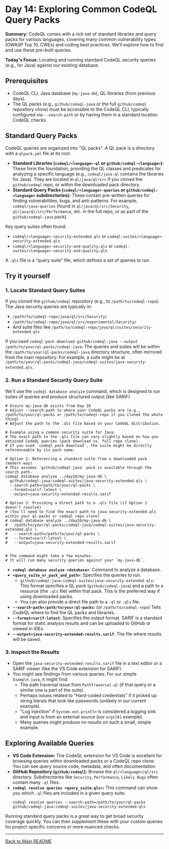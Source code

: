 # Day 14: Exploring Common CodeQL Query Packs

**Summary:** CodeQL comes with a rich set of standard libraries and query packs for various languages, covering many common vulnerability types (OWASP Top 10, CWEs) and coding best practices. We'll explore how to find and use these pre-built queries.

**Today's Focus:** Locating and running standard CodeQL security queries (e.g., for Java) against our existing database.

## Prerequisites

*   CodeQL CLI, Java database (`my-java-db`), QL libraries (from previous days).
*   The QL packs (e.g., `github/codeql-java` or the full `github/codeql` repository clone) must be accessible to the CodeQL CLI, typically configured via `--search-path` or by having them in a standard location CodeQL checks.

## Standard Query Packs

CodeQL queries are organized into "QL packs". A QL pack is a directory with a `qlpack.yml` file at its root.
*   **Standard Libraries (`codeql/<language>-ql` or `github/codeql-<language>`):** These form the foundation, providing the QL classes and predicates for analyzing a specific language (e.g., `codeql/java-ql` contains the libraries for Java). They are located in `ql/java/ql/src` if you cloned the `github/codeql` repo, or within the downloaded pack directory.
*   **Standard Query Packs (`codeql/<language>-queries` or `github/codeql-<language>` subdirectories):** These contain pre-written queries for finding vulnerabilities, bugs, and anti-patterns. For example, `codeql/java-queries` (found in `ql/java/ql/src/Security`, `ql/java/ql/src/Performance`, etc. in the full repo, or as part of the `github/codeql-java` pack).

Key query suites often found:
*   `codeql/<language>-security-extended.qls` or `codeql-suites/<language>-security-extended.qls`
*   `codeql/<language>-security-and-quality.qls` or `codeql-suites/<language>-security-and-quality.qls`

A `.qls` file is a "query suite" file, which defines a set of queries to run.

## Try it yourself

### 1. Locate Standard Query Suites

If you cloned the `github/codeql` repository (e.g., to `/path/to/codeql-repo`):
The Java security queries are typically in:
*   `/path/to/codeql-repo/java/ql/src/Security/`
*   `/path/to/codeql-repo/java/ql/src/experimental/Security/`
*   And suite files like `/path/to/codeql-repo/java/ql/suites/security-extended.qls`

If you used `codeql pack download github/codeql-java --output /path/to/your/ql-packs/codeql-java`:
The queries and suites will be within the `/path/to/your/ql-packs/codeql-java` directory structure, often mirrored from the main repository. For example, a suite might be at `/path/to/your/ql-packs/codeql-java/codeql-suites/java-security-extended.qls`.

### 2. Run a Standard Security Query Suite

We'll use the `codeql database analyze` command, which is designed to run suites of queries and produce structured output (like SARIF).

```shell
# Ensure my-java-db exists from Day 10
# Adjust --search-path to where your CodeQL packs are (e.g., /path/to/your/ql-packs or /path/to/codeql-repo if you cloned the whole thing)
# Adjust the path to the .qls file based on your CodeQL distribution.

# Example using a common security suite for Java:
# The exact path to the .qls file can vary slightly based on how you obtained CodeQL queries (pack download vs. full repo clone).
# If you used `codeql pack download`, the suite might be directly referenceable by its pack name.

# Option 1: Referencing a standard suite from a downloaded pack (modern way)
# This assumes `github/codeql-java` pack is available through the search path.
codeql database analyze ../day10/my-java-db \
  github/codeql-java:codeql-suites/java-security-extended.qls \
  --search-path=/path/to/your/ql-packs \
  --format=sarif-latest \
  --output=java-security-extended-results.sarif

# Option 2: Providing a direct path to a .qls file (if Option 1 doesn't resolve)
# (You'll need to find the exact path to java-security-extended.qls within your ql-packs or codeql repo clone)
# codeql database analyze ../day10/my-java-db \
#   /path/to/your/ql-packs/codeql-java/codeql-suites/java-security-extended.qls \
#   --search-path=/path/to/your/ql-packs \
#   --format=sarif-latest \
#   --output=java-security-extended-results.sarif


# The command might take a few minutes.
# It will run many security queries against your `my-java-db`.
```

*   **`codeql database analyze <database>`**: Command to analyze a database.
*   **`<query_suite_or_pack_and_path>`**: Specifies the queries to run.
    *   `github/codeql-java:codeql-suites/java-security-extended.qls`: This format specifies a QL pack (`github/codeql-java`) and a path to a resource (the `.qls` file) within that pack. This is the preferred way if using downloaded packs.
    *   You can also provide a direct file path to a `.ql` or `.qls` file.
*   **`--search-path=/path/to/your/ql-packs`**: (or `/path/to/codeql-repo`) Tells CodeQL where to find the QL packs and libraries.
*   **`--format=sarif-latest`**: Specifies the output format. SARIF is a standard format for static analysis results and can be uploaded to GitHub or viewed in IDEs.
*   **`--output=java-security-extended-results.sarif`**: The file where results will be saved.

### 3. Inspect the Results

*   Open the `java-security-extended-results.sarif` file in a text editor or a SARIF viewer (like the VS Code extension for SARIF).
*   You might see findings from various queries. For our simple `Example.java`, it might find:
    *   The path traversal issue from `PathTraversal.ql` (if that query or a similar one is part of the suite).
    *   Perhaps issues related to "Hard-coded credentials" if it picked up string literals that look like passwords (unlikely in our current example).
    *   "Log injection" if `System.out.println` is considered a logging sink and input is from an external source (our `args[0]` example).
    *   Many queries might produce no results on such a small, simple example.

## Exploring Available Queries

*   **VS Code Extension:** The CodeQL extension for VS Code is excellent for browsing queries within downloaded packs or a CodeQL repo clone. You can see query source code, metadata, and often documentation.
*   **GitHub Repository (`github/codeql`):** Browse the `ql/<language>/ql/src` directory. Subdirectories like `Security`, `Performance`, `Likely Bugs` often contain many `.ql` files.
*   **`codeql resolve queries <query_suite.qls>`:** This command can show you which `.ql` files are included in a given query suite.
    ```shell
    codeql resolve queries --search-path=/path/to/your/ql-packs github/codeql-java:codeql-suites/java-security-extended.qls
    ```

Running standard query packs is a great way to get broad security coverage quickly. You can then supplement these with your custom queries for project-specific concerns or more nuanced checks.

---
[Back to Main README](../README.md)
